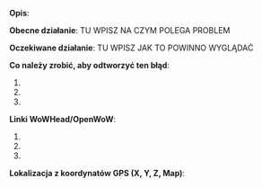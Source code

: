 [//]: # (****************************************************************)
[//]: # (** NIE USUWAJ TEGO SZABLONU, ALBO TWÓJ STYL ZOSTANIE USUNIĘTY **)
[//]: # (****************************************************************)

**Opis**:

**Obecne działanie**: TU WPISZ NA CZYM POLEGA PROBLEM

**Oczekiwane działanie**: TU WPISZ JAK TO POWINNO WYGLĄDAĆ

**Co należy zrobić, aby odtworzyć ten błąd**:

1. 
2. 
3. 

**Linki WoWHead/OpenWoW**:

1. 
2. 
3. 

**Lokalizacja z koordynatów GPS (X, Y, Z, Map)**:

